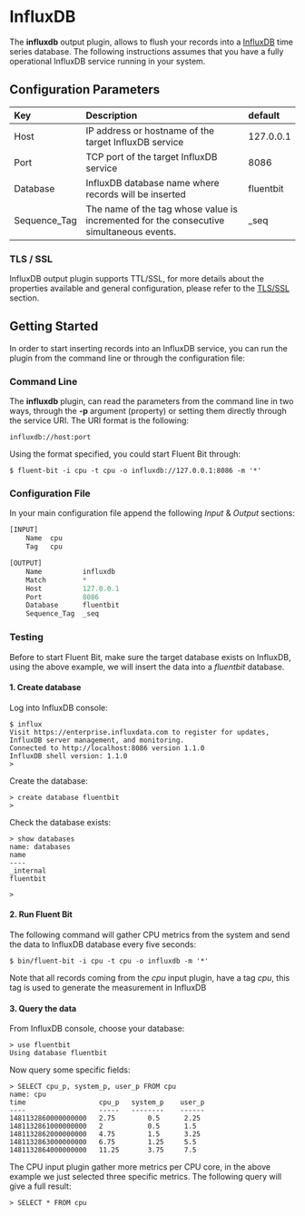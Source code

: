 # InfluxDB

The **influxdb** output plugin, allows to flush your records into a [InfluxDB](https://www.influxdata.com/time-series-platform/influxdb/) time series database. The following instructions assumes that you have a fully operational InfluxDB service running in your system.

## Configuration Parameters

| Key | Description | default |
| :--- | :--- | :--- |
| Host | IP address or hostname of the target InfluxDB service | 127.0.0.1 |
| Port | TCP port of the target InfluxDB service | 8086 |
| Database | InfluxDB database name where records will be inserted | fluentbit |
| Sequence\_Tag | The name of the tag whose value is incremented for the consecutive simultaneous events. | \_seq |

### TLS / SSL

InfluxDB output plugin supports TTL/SSL, for more details about the properties available and general configuration, please refer to the [TLS/SSL](../getting_started/tls_ssl.md) section.

## Getting Started

In order to start inserting records into an InfluxDB service, you can run the plugin from the command line or through the configuration file:

### Command Line

The **influxdb** plugin, can read the parameters from the command line in two ways, through the **-p** argument \(property\) or setting them directly through the service URI. The URI format is the following:

```text
influxdb://host:port
```

Using the format specified, you could start Fluent Bit through:

```text
$ fluent-bit -i cpu -t cpu -o influxdb://127.0.0.1:8086 -m '*'
```

### Configuration File

In your main configuration file append the following _Input_ & _Output_ sections:

```python
[INPUT]
    Name  cpu
    Tag   cpu

[OUTPUT]
    Name          influxdb
    Match         *
    Host          127.0.0.1
    Port          8086
    Database      fluentbit
    Sequence_Tag  _seq
```

### Testing

Before to start Fluent Bit, make sure the target database exists on InfluxDB, using the above example, we will insert the data into a _fluentbit_ database.

#### 1. Create database

Log into InfluxDB console:

```text
$ influx
Visit https://enterprise.influxdata.com to register for updates, InfluxDB server management, and monitoring.
Connected to http://localhost:8086 version 1.1.0
InfluxDB shell version: 1.1.0
>
```

Create the database:

```text
> create database fluentbit
>
```

Check the database exists:

```text
> show databases
name: databases
name
----
_internal
fluentbit

>
```

#### 2. Run Fluent Bit

The following command will gather CPU metrics from the system and send the data to InfluxDB database every five seconds:

```text
$ bin/fluent-bit -i cpu -t cpu -o influxdb -m '*'
```

Note that all records coming from the _cpu_ input plugin, have a tag _cpu_, this tag is used to generate the measurement in InfluxDB

#### 3. Query the data

From InfluxDB console, choose your database:

```text
> use fluentbit
Using database fluentbit
```

Now query some specific fields:

```text
> SELECT cpu_p, system_p, user_p FROM cpu
name: cpu
time                  cpu_p   system_p    user_p
----                  -----   --------    ------
1481132860000000000   2.75        0.5      2.25
1481132861000000000   2           0.5      1.5
1481132862000000000   4.75        1.5      3.25
1481132863000000000   6.75        1.25     5.5
1481132864000000000   11.25       3.75     7.5
```

The CPU input plugin gather more metrics per CPU core, in the above example we just selected three specific metrics. The following query will give a full result:

```text
> SELECT * FROM cpu
```

